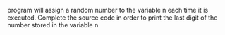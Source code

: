  program will assign a random number to the variable n each time it is executed. Complete the source code in order to print the last digit of the number stored in the variable n
